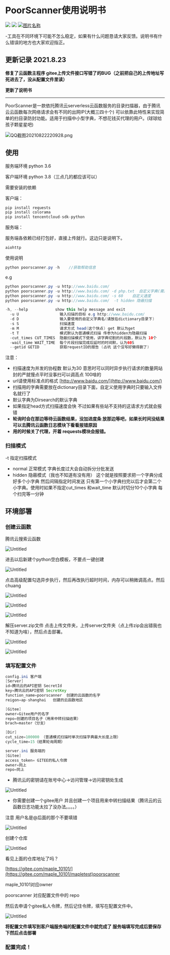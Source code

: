 # PoorScanner使用说明书

![](https://img.shields.io/badge/Version-1.0.1%20Beta-yellow)
![](https://img.shields.io/badge/Date-2021--8--22-blue)
[![图片名称](https://img.shields.io/badge/%E5%8F%8D%E9%A6%88-%E7%82%B9%E6%88%91-brightgreen)](https://github.com/fan1029/PoorScanner/issues/new)

-工具在不同环境下可能不怎么稳定，如果有什么问题恳请大家反馈。说明书有什么错误的地方也大家欢迎指正。

## 更新记录 2021.8.23

**修复了云函数主程序 gitee上传文件接口写错了的BUG（之前把自己的上传地址写死进去了，没从配置文件里读）**

**更新了说明书**


---

PoorScanner是一款依托腾讯云serverless云函数服务的目录扫描器，由于腾讯云云函数每次网络请求会有不同的出网IP(大概三四十个) 可以依靠此特性来实现简单的扫目录防封功能。适用于扫描中小型字典，不想花钱买代理的用户。(球球给孩子颗星星吧)

![QQ截图20210822220928.png](https://raw.githubusercontent.com/fan1029/PoorScanner/main/IMG/QQ%E6%88%AA%E5%9B%BE20210822220928.png)

## 使用

服务端环境 python 3.6 

客户端环境 python 3.8（三点几的都应该可以）

需要安装的依赖

客户端：

```java
pip install requests
pip install colorama
pip install tencentcloud-sdk-python
```

服务端：

服务端各依赖已经打包好，直接上传就行。这边只是说明下。

```java
aiohttp
```

使用说明

```java
python poorscanner.py -h    //获取帮助信息
```

e.g

```java
python poorscanner.py -u http://www.baidu.com/
python poorscanner.py -u http://www.baidu.com/ -d php.txt  自定义字典(需放在dictionary目录下)
python poorscanner.py -u http://www.baidu.com/ -s 60    自定义速度
python poorscanner.py -u http://www.baidu.com/  -t hidden 隐蔽扫描

```

```java
-h, --help            show this help message and exit
  -u U                  输入扫描的目标 e.g http://www.baidu.com/
  -d D                  输入要使用的自定义字典名(请放在dictionary目录下)
  -s S                  扫描速度
  -m M                  请求方式 head(这个快点) get 默认为get
  -t T                  模式默认为普通模式扫描 传参为hidden为隐蔽扫描
  -cut_times CUT_TIMES  隐蔽扫描模式下使用，讲字典切割的片段数，默认为 10个
  -wait_time WAIT_TIME  每个片段扫描完成后延时的时间默，认为60S
  --getid GETID         获取requestID的报告 (占坑 这个没写好懒得删了)
```

注意：

- 扫描速度为并发的协程数 默认为30 意思时可以同时异步执行请求的数量网站封的严就慢点平时没事扫可以调高点 100啥的
- url请使用标准点的格式  [http://www.baidu.com/](http://www.baidu.com/)
- 扫描用的字典需要放在dictionary目录下面，自定义使用字典时只要输入文件名就行了
- 默认字典为Dirsearch的默认字典
- 如果指定head方式扫描速度会快 不过如果有些站不支持的这请求方式就会报错
- **轮询时会在那边等待云函数结果，没加进度条 放那边等吧，如果长时间没结果可以去腾讯云函数日志模块下看看报错原因**
- **用的时候关了代理，开着 requests模块会报错。**

### 扫描模式

-t 指定扫描模式  

- normal 正常模式  字典长度过大会自动拆分分批发送
- hidden 隐蔽模式（我也不知道有没有用） 这个就是按照要求把一个字典分成好多个小字典 然后间隔指定时间发送 只有第一个小字典扫完以后才会第二个小字典。使用时如果不指定cut_times 和wait_time 默认时切分10个小字典 每个扫完等一分钟

## 环境部署

### 创建云函数

腾讯云搜索云函数

![Untitled](https://raw.githubusercontent.com/fan1029/PoorScanner/main/IMG/Untitled.png)

进去以后新建个python空白模板，不要点一键创建

![Untitled](https://raw.githubusercontent.com/fan1029/PoorScanner/main/IMG/Untitled%201.png)

点击高级配置勾选异步执行，然后再改执行超时时间，内存可以稍微调高点。然后chuang

![Untitled](https://raw.githubusercontent.com/fan1029/PoorScanner/main/IMG/Untitled%202.png)

![Untitled](https://raw.githubusercontent.com/fan1029/PoorScanner/main/IMG/Untitled%203.png)

![Untitled](https://raw.githubusercontent.com/fan1029/PoorScanner/main/IMG/Untitled%204.png)

解压server.zip文件 点击上传文件夹，上传server文件夹（点上传zip会出错我也不知道为啥），然后点击部署。

![Untitled](https://raw.githubusercontent.com/fan1029/PoorScanner/main/IMG/Untitled%205.png)

![Untitled](https://raw.githubusercontent.com/fan1029/PoorScanner/main/IMG/Untitled%206.png)

### 填写配置文件

```java
config.ini 客户端
[Server]
id=腾讯云的API密钥 SecretId
key=腾讯云的API密钥 SecretKey
function_name=poorscanner  创建的云函数的名字
reigon=ap-shanghai   创建的云函数地区

[Gitee]
owner=Gitee用户的名字
repo=创建的项目名子（用来中转扫描结果）
brach=master（分支）

[Dir]
cut_size=100000 （普通模式扫描时单次扫描字典最大长度上限）
cycle_time=15（结果轮询周期）

```

```java
server.ini 服务端的
[Gitee]
access_token= GITEE的私人令牌
owner=同上
repo=同上
```

- 腾讯云的密钥请在账号中心→访问管理→访问密钥处生成

![Untitled](https://raw.githubusercontent.com/fan1029/PoorScanner/main/IMG/Untitled%207.png)

- 你需要创建一个gitee用户 并且创建一个项目用来中转扫描结果（腾讯云的云函数日志功能太拉了没办法。。。。）

注意 用户名是@后面的那个不要填错

![Untitled](https://raw.githubusercontent.com/fan1029/PoorScanner/main/IMG/Untitled%208.png)

创建个仓库

![Untitled](https://raw.githubusercontent.com/fan1029/PoorScanner/main/IMG/Untitled%209.png)

看见上面的仓库地址了吗？

[https://gitee.com/maple_10101/](https://gitee.com/maple_10101/mapletest)poorscanner

maple_10101对应owner

poorscanner 对应配置文件中的 repo

然后去申请个gitee私人令牌，然后记住令牌，填写在配置文件中。

![Untitled](https://raw.githubusercontent.com/fan1029/PoorScanner/main/IMG/Untitled%2010.png)

**将配置文件填写到客户端服务端的配置文件中就完成了  服务端填写完成后要保存下然后点击部署**
### 配置完成！
